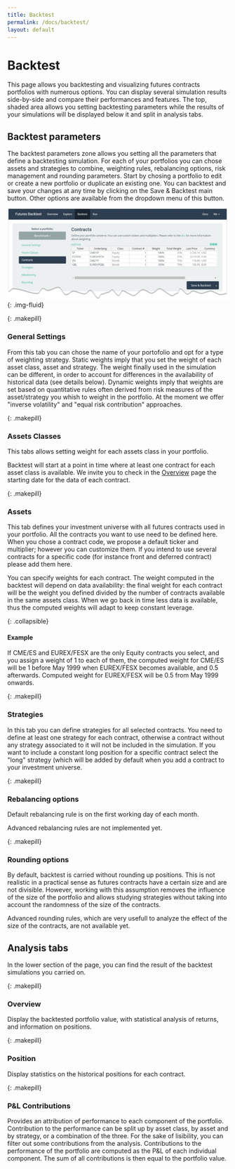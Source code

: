 ```yaml
---
title: Backtest
permalink: /docs/backtest/
layout: default
---
```


# Backtest

This page allows you backtesting and visualizing futures contracts portfolios with numerous options. You can display several simulation results side-by-side and compare their performances and features. The top, shaded area allows you setting backtesting parameters while the results of your simulations will be displayed below it and split in analysis tabs.

## Backtest parameters

The backtest parameters zone allows you setting all the parameters that define a backtesting simulation. For each of your portfolios you can chose assets and strategies to combine, weighting rules, rebalancing options, risk management and rounding parameters.
Start by chosing a portfolio to edit or create a new portfolio or duplicate an existing one. You can backtest and save your changes at any time by clicking on the Save & Backtest main button. Other options are available from the dropdown menu of this button.

![Backtest parameters](/assets/capture1.jpg){: .img-fluid}

{: .makepill}
### General Settings

From this tab you can chose the name of your portofolio and opt for a type of weighting strategy.
Static weights imply that you set the weight of each asset class, asset and strategy. The weight finally used in the simulation can be different, in order to account for differences in the availability of historical data (see details below).
Dynamic weights imply that weights are set based on quantitative rules often derived from risk measures of the asset/strategy you whish to weight in the portfolio. At the moment we offer "inverse volatility" and "equal risk contribution" approaches.

{: .makepill}
### Assets Classes

This tabs allows setting weight for each assets class in your portfolio.

Backtest will start at a point in time where at least one contract for each asset class is available. We invite you to check in the [Overview](/overview/) page the starting date for the data of each contract.

{: .makepill}
### Assets

This tab defines your investment universe with all futures contracts used in your portfolio. All the contracts you want to use need to be defined here. When you chose a contract code, we propose a default ticker and multiplier; however you can customize them. If you intend to use several contracts for a specific code (for instance front and deferred contract) please add them here.

You can specify weights for each contract. The weight computed in the backtest will depend on data availability: the final weight for each contract will be the weight you defined divided by the number of contracts available in the same assets class. When we go back in time less data is available, thus the computed weights will adapt to keep constant leverage.

{: .collapsible}
#### Example

If CME/ES and EUREX/FESX are the only Equity contracts you select, and you assign a weight of 1 to each of them, the computed weight for CME/ES will be 1 before May 1999 when EUREX/FESX becomes available, and 0.5 afterwards. Computed weight for EUREX/FESX will be 0.5 from May 1999 onwards. 

{: .makepill}
### Strategies

In this tab you can define strategies for all selected contracts. You need to define at least one strategy for each contract, otherwise a contract without any strategy associated to it will not be included in the simulation. If you want to include a constant long position for a specific contract select the "long" strategy (which will be added by default when you add a contract to your investment universe.

{: .makepill}
### Rebalancing options

Default rebalancing rule is on the first working day of each month.

Advanced rebalancing rules are not implemented yet.

{: .makepill}
### Rounding options

By default, backtest is carried without rounding up positions. This is not realistic in a practical sense as futures contracts have a certain size and are not divisible. However, working with this assumption removes the influence of the size of the portfolio and allows studying strategies without taking into account the randomness of the size of the contracts.

Advanced rounding rules, which are very usefull to analyze the effect of the size of the contracts, are not available yet.

## Analysis tabs

In the lower section of the page, you can find the result of the backtest simulations you carried on.

{: .makepill}
### Overview

Display the backtested portfolio value, with statistical analysis of returns, and information on positions.

{: .makepill}
### Position

Display statistics on the historical positions for each contract.

{: .makepill}
### P&L Contributions

Provides an attribution of performance to each component of the portfolio. Contribution to the performance can be split up by asset class, by asset and by strategy, or a combination of the three. For the sake of lisibility, you can filter out some contributions from the analysis. Contributions to the performance of the portfolio are computed as the P&L of each individual component. The sum of all contributions is then equal to the portfolio value.
